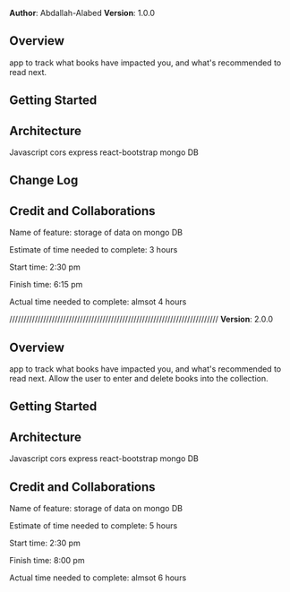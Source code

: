 **Author**: Abdallah-Alabed
**Version**: 1.0.0 

## Overview
app to track what books have impacted you, and what's recommended to read next.

## Getting Started
<!-- What are the steps that a user must take in order to build this app on their own machine and get it running? -->

## Architecture
Javascript
cors
express
react-bootstrap
mongo DB


## Change Log
<!-- Use this area to document the iterative changes made to your application as each feature is successfully implemented. Use time stamps. Here's an example:

01-01-2001 4:59pm - Application now has a fully-functional express server, with a GET route for the location resource. -->


## Credit and Collaborations
<!-- Give credit (and a link) to other people or resources that helped you build this application. -->


Name of feature: storage of data on mongo DB 

Estimate of time needed to complete: 3 hours

Start time: 2:30 pm

Finish time: 6:15 pm

Actual time needed to complete: almsot 4 hours


//////////////////////////////////////////////////////////////////////////
**Version**: 2.0.0 

## Overview
app to track what books have impacted you, and what's recommended to read next.
Allow the user to enter and delete books into the collection.

## Getting Started
<!-- What are the steps that a user must take in order to build this app on their own machine and get it running? -->

## Architecture
Javascript
cors
express
react-bootstrap
mongo DB


## Credit and Collaborations
<!-- Give credit (and a link) to other people or resources that helped you build this application. -->


Name of feature: storage of data on mongo DB 

Estimate of time needed to complete: 5 hours

Start time: 2:30 pm

Finish time: 8:00 pm

Actual time needed to complete: almsot 6 hours